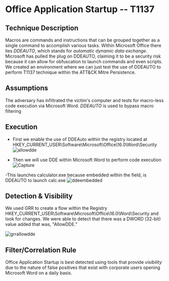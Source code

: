 # Office Application Startup -- T1137

## Technique Description

Macros are commands and instructions that can be grouped together as a single command to accomplish various tasks. Within Microsoft Office there lies *DDEAUTO*, which stands for *automatic dynamic data exchange*. Microsoft has pulled the plug on DDEAUTO, claiming it to be a security risk because it can allow for obfuscation to launch commands and even scripts. We created an environment where we can just test the use of DDEAUTO to perform T1137 technique within the ATT&CK Mitre Persistence.

## Assumptions

The adversary has infiltrated the victim's computer and tests for macro-less code execution via Microsoft Word. *DDEAUTO* is used to bypass macro filtering 

## Execution

- First we enable the use of DDEAuto within the registry located at HKEY_CURRENT_USER\Software\Microsoft\Office\16.0\Word\Security
![allowdde](https://user-images.githubusercontent.com/36422282/55602401-5b67f900-5733-11e9-80fc-340ccf57b49d.PNG)

- Then we will use DDE within Microsoft Word to perform code execution
![Capture](https://user-images.githubusercontent.com/36422282/55603128-22ca1e80-5737-11e9-90d9-ebe15ff3c09d.PNG)

-This launches calculator.exe because embedded within the field, is DDEAUTO to launch calc.exe
![ddeembedded](https://user-images.githubusercontent.com/36422282/55603213-8fddb400-5737-11e9-89ce-e74f630146ab.PNG)

## Detection & Visibility

We used GRR to create a flow within the Registry HKEY_CURRENT_USER\Software\Microsoft\Office\16.0\Word\Security and look for changes. We were able to detect that there was a DWORD (32-bit) value added that was, "AllowDDE."

![grrallowdde](https://user-images.githubusercontent.com/36422282/55603369-640efe00-5738-11e9-9c21-082900bf046b.PNG)

## Filter/Correlation Rule

Office Application Startup is best detected using tools that provide *visibility* due to the nature of false positives that exist with corporate users opening Microsoft Word on a daily basis.
